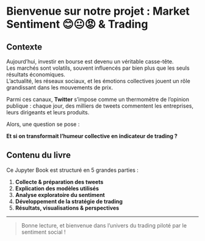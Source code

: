 # Bienvenue sur notre projet : **Market Sentiment 😊😐😡 & Trading**

## Contexte

Aujourd’hui, investir en bourse est devenu un véritable casse-tête.  
Les marchés sont volatils, souvent influencés par bien plus que les seuls résultats économiques.  
L’actualité, les réseaux sociaux, et les émotions collectives jouent un rôle grandissant dans les mouvements de prix.

Parmi ces canaux, **Twitter** s’impose comme un thermomètre de l’opinion publique : chaque jour, des milliers de tweets commentent les entreprises, leurs dirigeants et leurs produits.

Alors, une question se pose :

**Et si on transformait l’humeur collective en indicateur de trading ?**

## Contenu du livre

Ce Jupyter Book est structuré en 5 grandes parties :

1. **Collecte & préparation des tweets**
2. **Explication des modèles utilisés**
3. **Analyse exploratoire du sentiment**
4. **Développement de la stratégie de trading**
5. **Résultats, visualisations & perspectives**

---

> Bonne lecture, et bienvenue dans l’univers du trading piloté par le sentiment social !
